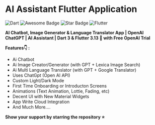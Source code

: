 # AI Assistant Flutter Application
![Dart](https://img.shields.io/badge/Dart-100%25-brightgreen)
<img src="https://cdn.rawgit.com/sindresorhus/Awesome/d7305f38d29fed78fa85652e3a63e154dd8e8829/media/badge.svg" alt="Awesome Badge"/>
<img src="https://img.shields.io/static/v1?label=%F0%9F%8C%9F&message=Chat%20Bot&style=style=flat&color=BC4E99" alt="Star Badge"/>
![Flutter](https://img.shields.io/badge/Flutter-Cross%20Platform-blue)

<b>AI Chatbot, Image Generator & Language Translator App | OpenAI ChatGPT | AI Assistant | Dart 3 & Flutter 3.13 🚀 with Free OpenAI Trial </b></br>


<b>Features👇 : </b>
<ul>
<li>Ai Chatbot
<!--  <li>Facebook Ads Integration (For Sample) -->
<li>Ai Image Creator/Generator (with GPT + Lexica Image Search)
<li>Ai Multi Language Translator (with GPT + Google Translator)
<li>Uses ChatGpt (Open AI API)
<li>Custom Light/Dark Mode
<li>First Time Onboarding or Introducton Screens
<li>Animations (Text Animation, Lottie, Fading, etc)
<li>Decent UI with New Material Widgets
<li>App Write Cloud Integration
<li>And Much More....
</ul>

**Show your support by starring the repository ⭐️**
